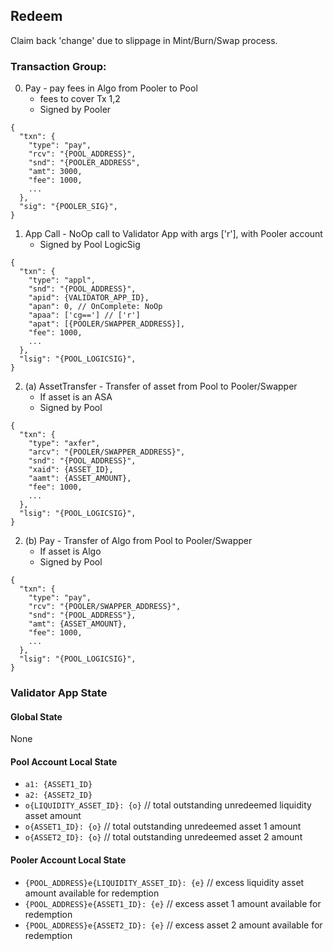 ## Redeem
Claim back 'change' due to slippage in Mint/Burn/Swap process.

### Transaction Group:

0. Pay - pay fees in Algo from Pooler to Pool
    - fees to cover Tx 1,2
    - Signed by Pooler
```
{
  "txn": {
    "type": "pay",
    "rcv": "{POOL_ADDRESS}",
    "snd": "{POOLER_ADDRESS",
    "amt": 3000,
    "fee": 1000,
    ...
  },
  "sig": "{POOLER_SIG}",
}
```
1. App Call - NoOp call to Validator App with args ['r'], with Pooler account
    - Signed by Pool LogicSig

```
{
  "txn": {
    "type": "appl",
    "snd": "{POOL_ADDRESS}",
    "apid": {VALIDATOR_APP_ID},
    "apan": 0, // OnComplete: NoOp
    "apaa": ['cg=='] // ['r']
    "apat": [{POOLER/SWAPPER_ADDRESS}],
    "fee": 1000,
    ...
  },
  "lsig": "{POOL_LOGICSIG}",
}
```

2. (a) AssetTransfer - Transfer of asset from Pool to Pooler/Swapper
    - If asset is an ASA
    - Signed by Pool

```
{
  "txn": {
    "type": "axfer",
    "arcv": "{POOLER/SWAPPER_ADDRESS}",
    "snd": "{POOL_ADDRESS}",
    "xaid": {ASSET_ID},
    "aamt": {ASSET_AMOUNT},
    "fee": 1000,
    ...
  },
  "lsig": "{POOL_LOGICSIG}",
}
```

2. (b) Pay - Transfer of Algo from Pool to Pooler/Swapper
    - If asset is Algo
    - Signed by Pool

```
{
  "txn": {
    "type": "pay",
    "rcv": "{POOLER/SWAPPER_ADDRESS}",
    "snd": "{POOL_ADDRESS"},
    "amt": {ASSET_AMOUNT},
    "fee": 1000,
    ...
  },
  "lsig": "{POOL_LOGICSIG}",
}
```




### Validator App State
#### Global State
None
#### Pool Account Local State
* `a1: {ASSET1_ID}`
* `a2: {ASSET2_ID}`
* `o{LIQUIDITY_ASSET_ID}: {o}` // total outstanding unredeemed liquidity asset amount
* `o{ASSET1_ID}: {o}` // total outstanding unredeemed asset 1 amount
* `o{ASSET2_ID}: {o}` // total outstanding unredeemed asset 2 amount

#### Pooler Account Local State
* `{POOL_ADDRESS}e{LIQUIDITY_ASSET_ID}: {e}` // excess liquidity asset amount available for redemption
* `{POOL_ADDRESS}e{ASSET1_ID}: {e}` // excess asset 1 amount available for redemption
* `{POOL_ADDRESS}e{ASSET2_ID}: {e}` // excess asset 2 amount available for redemption